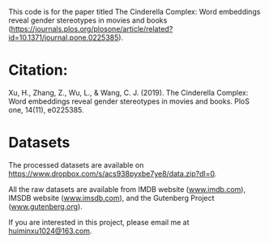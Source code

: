 This code is for the paper titled The Cinderella Complex: Word embeddings reveal gender stereotypes in movies and books (https://journals.plos.org/plosone/article/related?id=10.1371/journal.pone.0225385).

# Citation: 

Xu, H., Zhang, Z., Wu, L., & Wang, C. J. (2019). The Cinderella Complex: Word embeddings reveal gender stereotypes in movies and books. PloS one, 14(11), e0225385.

# Datasets

The processed datasets are available on https://www.dropbox.com/s/acs938pyxbe7ye8/data.zip?dl=0.

All the raw datasets are available from IMDB website (www.imdb.com), IMSDB website (www.imsdb.com), and the Gutenberg Project (www.gutenberg.org). 

If you are interested in this project, please email me at huiminxu1024@163.com.




